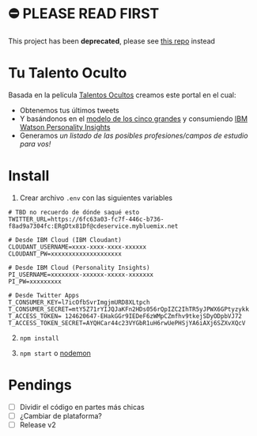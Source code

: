 # ⛔️ PLEASE READ FIRST

This project has been **deprecated**, please see [this repo](https://github.com/FMGordillo/TuTalentoOculto) instead


# Tu Talento Oculto

Basada en la película [Talentos Ocultos](https://es.wikipedia.org/wiki/Hidden_Figures) creamos este portal en el cual:
- Obtenemos tus últimos tweets
- Y basándonos en el [modelo de los cinco grandes](https://es.wikipedia.org/wiki/Modelo_de_los_cinco_grandes) y consumiendo [IBM Watson Personality Insights](https://www.ibm.com/watson/services/personality-insights/)
- Generamos *un listado de las posibles profesiones/campos de estudio para vos!*

# Install

1. Crear archivo `.env` con las siguientes variables

```
# TBD no recuerdo de dónde saqué esto
TWITTER_URL=https://6fc63a03-fc7f-446c-b736-f8ad9a7304fc:ERgDtx81Df@cdeservice.mybluemix.net

# Desde IBM Cloud (IBM Cloudant)
CLOUDANT_USERNAME=xxxx-xxxx-xxxx-xxxxxx
CLOUDANT_PW=xxxxxxxxxxxxxxxxxxxx

# Desde IBM Cloud (Personality Insights)
PI_USERNAME=xxxxxxxx-xxxxxx-xxxxx-xxxxxxx
PI_PW=xxxxxxxxx

# Desde Twitter Apps
T_CONSUMER_KEY=l7icOfbSvrImgjmURD8XLtpch
T_CONSUMER_SECRET=mtY5Z71rYIJQJaKFn2HDs056rQpIZC2IhTR5yJPWX6GPtyzykk
T_ACCESS_TOKEN= 124620647-EHakGGr9IEDeF6zWMpCZmfhv9tkejSDyODpbVJ72
T_ACCESS_TOKEN_SECRET=AYQHCar44c23VYGbR1uH6rwUePHSjYA6iAXj6SZXvXQcV
```

2. `npm install`

3. `npm start` o [nodemon](https://www.npmjs.com/package/nodemon)

# Pendings
- [ ] Dividir el código en partes más chicas
- [ ] ¿Cambiar de plataforma?
- [ ] Release v2
